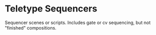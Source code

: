 # Teletype Sequencers
Sequencer scenes or scripts. Includes gate or cv sequencing, but not "finished" compositions.
